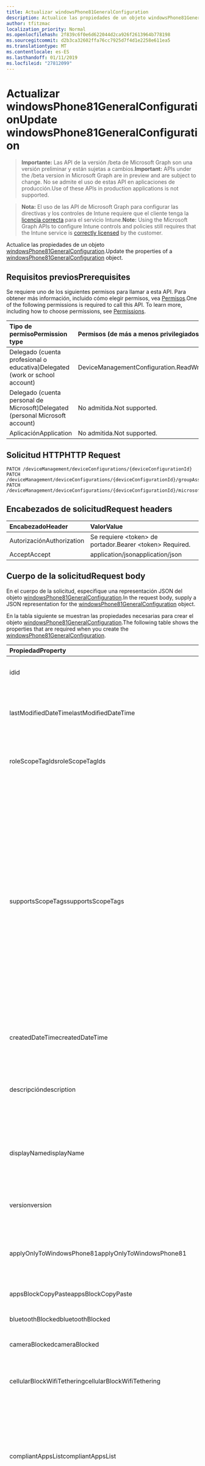 ```yaml
---
title: Actualizar windowsPhone81GeneralConfiguration
description: Actualice las propiedades de un objeto windowsPhone81GeneralConfiguration.
author: tfitzmac
localization_priority: Normal
ms.openlocfilehash: 2f839c6f0e6d622044d2ca926f2613964b778198
ms.sourcegitcommit: d2b3ca32602ffa76cc7925d7f4d1e2258e611ea5
ms.translationtype: MT
ms.contentlocale: es-ES
ms.lasthandoff: 01/11/2019
ms.locfileid: "27812099"
---
```

# <a name="update-windowsphone81generalconfiguration"></a><span data-ttu-id="fbc18-103">Actualizar windowsPhone81GeneralConfiguration</span><span class="sxs-lookup"><span data-stu-id="fbc18-103">Update windowsPhone81GeneralConfiguration</span></span>

> <span data-ttu-id="fbc18-104">**Importante:** Las API de la versión /beta de Microsoft Graph son una versión preliminar y están sujetas a cambios.</span><span class="sxs-lookup"><span data-stu-id="fbc18-104">**Important:** APIs under the /beta version in Microsoft Graph are in preview and are subject to change.</span></span> <span data-ttu-id="fbc18-105">No se admite el uso de estas API en aplicaciones de producción.</span><span class="sxs-lookup"><span data-stu-id="fbc18-105">Use of these APIs in production applications is not supported.</span></span>

> <span data-ttu-id="fbc18-106">**Nota:** El uso de las API de Microsoft Graph para configurar las directivas y los controles de Intune requiere que el cliente tenga la [licencia correcta](https://go.microsoft.com/fwlink/?linkid=839381) para el servicio Intune.</span><span class="sxs-lookup"><span data-stu-id="fbc18-106">**Note:** Using the Microsoft Graph APIs to configure Intune controls and policies still requires that the Intune service is [correctly licensed](https://go.microsoft.com/fwlink/?linkid=839381) by the customer.</span></span>

<span data-ttu-id="fbc18-107">Actualice las propiedades de un objeto [windowsPhone81GeneralConfiguration](../resources/intune-deviceconfig-windowsphone81generalconfiguration.md).</span><span class="sxs-lookup"><span data-stu-id="fbc18-107">Update the properties of a [windowsPhone81GeneralConfiguration](../resources/intune-deviceconfig-windowsphone81generalconfiguration.md) object.</span></span>
## <a name="prerequisites"></a><span data-ttu-id="fbc18-108">Requisitos previos</span><span class="sxs-lookup"><span data-stu-id="fbc18-108">Prerequisites</span></span>
<span data-ttu-id="fbc18-p102">Se requiere uno de los siguientes permisos para llamar a esta API. Para obtener más información, incluido cómo elegir permisos, vea [Permisos](/graph/permissions-reference).</span><span class="sxs-lookup"><span data-stu-id="fbc18-p102">One of the following permissions is required to call this API. To learn more, including how to choose permissions, see [Permissions](/graph/permissions-reference).</span></span>

|<span data-ttu-id="fbc18-111">Tipo de permiso</span><span class="sxs-lookup"><span data-stu-id="fbc18-111">Permission type</span></span>|<span data-ttu-id="fbc18-112">Permisos (de más a menos privilegiados)</span><span class="sxs-lookup"><span data-stu-id="fbc18-112">Permissions (from most to least privileged)</span></span>|
|:---|:---|
|<span data-ttu-id="fbc18-113">Delegado (cuenta profesional o educativa)</span><span class="sxs-lookup"><span data-stu-id="fbc18-113">Delegated (work or school account)</span></span>|<span data-ttu-id="fbc18-114">DeviceManagementConfiguration.ReadWrite.All</span><span class="sxs-lookup"><span data-stu-id="fbc18-114">DeviceManagementConfiguration.ReadWrite.All</span></span>|
|<span data-ttu-id="fbc18-115">Delegado (cuenta personal de Microsoft)</span><span class="sxs-lookup"><span data-stu-id="fbc18-115">Delegated (personal Microsoft account)</span></span>|<span data-ttu-id="fbc18-116">No admitida.</span><span class="sxs-lookup"><span data-stu-id="fbc18-116">Not supported.</span></span>|
|<span data-ttu-id="fbc18-117">Aplicación</span><span class="sxs-lookup"><span data-stu-id="fbc18-117">Application</span></span>|<span data-ttu-id="fbc18-118">No admitida.</span><span class="sxs-lookup"><span data-stu-id="fbc18-118">Not supported.</span></span>|

## <a name="http-request"></a><span data-ttu-id="fbc18-119">Solicitud HTTP</span><span class="sxs-lookup"><span data-stu-id="fbc18-119">HTTP Request</span></span>
<!-- {
  "blockType": "ignored"
}
-->
``` http
PATCH /deviceManagement/deviceConfigurations/{deviceConfigurationId}
PATCH /deviceManagement/deviceConfigurations/{deviceConfigurationId}/groupAssignments/{deviceConfigurationGroupAssignmentId}/deviceConfiguration
PATCH /deviceManagement/deviceConfigurations/{deviceConfigurationId}/microsoft.graph.windowsDomainJoinConfiguration/networkAccessConfigurations/{deviceConfigurationId}
```

## <a name="request-headers"></a><span data-ttu-id="fbc18-120">Encabezados de solicitud</span><span class="sxs-lookup"><span data-stu-id="fbc18-120">Request headers</span></span>
|<span data-ttu-id="fbc18-121">Encabezado</span><span class="sxs-lookup"><span data-stu-id="fbc18-121">Header</span></span>|<span data-ttu-id="fbc18-122">Valor</span><span class="sxs-lookup"><span data-stu-id="fbc18-122">Value</span></span>|
|:---|:---|
|<span data-ttu-id="fbc18-123">Autorización</span><span class="sxs-lookup"><span data-stu-id="fbc18-123">Authorization</span></span>|<span data-ttu-id="fbc18-124">Se requiere &lt;token&gt; de portador.</span><span class="sxs-lookup"><span data-stu-id="fbc18-124">Bearer &lt;token&gt; Required.</span></span>|
|<span data-ttu-id="fbc18-125">Accept</span><span class="sxs-lookup"><span data-stu-id="fbc18-125">Accept</span></span>|<span data-ttu-id="fbc18-126">application/json</span><span class="sxs-lookup"><span data-stu-id="fbc18-126">application/json</span></span>|

## <a name="request-body"></a><span data-ttu-id="fbc18-127">Cuerpo de la solicitud</span><span class="sxs-lookup"><span data-stu-id="fbc18-127">Request body</span></span>
<span data-ttu-id="fbc18-128">En el cuerpo de la solicitud, especifique una representación JSON del objeto [windowsPhone81GeneralConfiguration](../resources/intune-deviceconfig-windowsphone81generalconfiguration.md).</span><span class="sxs-lookup"><span data-stu-id="fbc18-128">In the request body, supply a JSON representation for the [windowsPhone81GeneralConfiguration](../resources/intune-deviceconfig-windowsphone81generalconfiguration.md) object.</span></span>

<span data-ttu-id="fbc18-129">En la tabla siguiente se muestran las propiedades necesarias para crear el objeto [windowsPhone81GeneralConfiguration](../resources/intune-deviceconfig-windowsphone81generalconfiguration.md).</span><span class="sxs-lookup"><span data-stu-id="fbc18-129">The following table shows the properties that are required when you create the [windowsPhone81GeneralConfiguration](../resources/intune-deviceconfig-windowsphone81generalconfiguration.md).</span></span>

|<span data-ttu-id="fbc18-130">Propiedad</span><span class="sxs-lookup"><span data-stu-id="fbc18-130">Property</span></span>|<span data-ttu-id="fbc18-131">Tipo</span><span class="sxs-lookup"><span data-stu-id="fbc18-131">Type</span></span>|<span data-ttu-id="fbc18-132">Descripción</span><span class="sxs-lookup"><span data-stu-id="fbc18-132">Description</span></span>|
|:---|:---|:---|
|<span data-ttu-id="fbc18-133">id</span><span class="sxs-lookup"><span data-stu-id="fbc18-133">id</span></span>|<span data-ttu-id="fbc18-134">Cadena</span><span class="sxs-lookup"><span data-stu-id="fbc18-134">String</span></span>|<span data-ttu-id="fbc18-135">Clave de la entidad.</span><span class="sxs-lookup"><span data-stu-id="fbc18-135">Key of the entity.</span></span> <span data-ttu-id="fbc18-136">Heredado de [deviceConfiguration](../resources/intune-deviceconfig-deviceconfiguration.md)</span><span class="sxs-lookup"><span data-stu-id="fbc18-136">Inherited from [deviceConfiguration](../resources/intune-deviceconfig-deviceconfiguration.md)</span></span>|
|<span data-ttu-id="fbc18-137">lastModifiedDateTime</span><span class="sxs-lookup"><span data-stu-id="fbc18-137">lastModifiedDateTime</span></span>|<span data-ttu-id="fbc18-138">DateTimeOffset</span><span class="sxs-lookup"><span data-stu-id="fbc18-138">DateTimeOffset</span></span>|<span data-ttu-id="fbc18-139">Fecha y hora en la que se modificó el objeto por última vez.</span><span class="sxs-lookup"><span data-stu-id="fbc18-139">DateTime the object was last modified.</span></span> <span data-ttu-id="fbc18-140">Heredado de [deviceConfiguration](../resources/intune-deviceconfig-deviceconfiguration.md)</span><span class="sxs-lookup"><span data-stu-id="fbc18-140">Inherited from [deviceConfiguration](../resources/intune-deviceconfig-deviceconfiguration.md)</span></span>|
|<span data-ttu-id="fbc18-141">roleScopeTagIds</span><span class="sxs-lookup"><span data-stu-id="fbc18-141">roleScopeTagIds</span></span>|<span data-ttu-id="fbc18-142">Colección String</span><span class="sxs-lookup"><span data-stu-id="fbc18-142">String collection</span></span>|<span data-ttu-id="fbc18-143">Lista de etiquetas de ámbito para esta instancia de entidad.</span><span class="sxs-lookup"><span data-stu-id="fbc18-143">List of Scope Tags for this Entity instance.</span></span> <span data-ttu-id="fbc18-144">Heredado de [deviceConfiguration](../resources/intune-deviceconfig-deviceconfiguration.md)</span><span class="sxs-lookup"><span data-stu-id="fbc18-144">Inherited from [deviceConfiguration](../resources/intune-deviceconfig-deviceconfiguration.md)</span></span>|
|<span data-ttu-id="fbc18-145">supportsScopeTags</span><span class="sxs-lookup"><span data-stu-id="fbc18-145">supportsScopeTags</span></span>|<span data-ttu-id="fbc18-146">Booleano</span><span class="sxs-lookup"><span data-stu-id="fbc18-146">Boolean</span></span>|<span data-ttu-id="fbc18-147">Indica si la configuración del dispositivo subyacente admite la asignación de etiquetas de ámbito.</span><span class="sxs-lookup"><span data-stu-id="fbc18-147">Indicates whether or not the underlying Device Configuration supports the assignment of scope tags.</span></span> <span data-ttu-id="fbc18-148">No se permite la asignación a la propiedad ScopeTags cuando este valor es false y entidades no estará visibles para los usuarios con ámbito.</span><span class="sxs-lookup"><span data-stu-id="fbc18-148">Assigning to the ScopeTags property is not allowed when this value is false and entities will not be visible to scoped users.</span></span> <span data-ttu-id="fbc18-149">Esto se produce para las directivas de heredado creadas en Silverlight y se puede resolver por eliminar y volver a crear la directiva en el Portal de Azure.</span><span class="sxs-lookup"><span data-stu-id="fbc18-149">This occurs for Legacy policies created in Silverlight and can be resolved by deleting and recreating the policy in the Azure Portal.</span></span> <span data-ttu-id="fbc18-150">Esta propiedad es de sólo lectura.</span><span class="sxs-lookup"><span data-stu-id="fbc18-150">This property is read-only.</span></span> <span data-ttu-id="fbc18-151">Heredado de [deviceConfiguration](../resources/intune-deviceconfig-deviceconfiguration.md)</span><span class="sxs-lookup"><span data-stu-id="fbc18-151">Inherited from [deviceConfiguration](../resources/intune-deviceconfig-deviceconfiguration.md)</span></span>|
|<span data-ttu-id="fbc18-152">createdDateTime</span><span class="sxs-lookup"><span data-stu-id="fbc18-152">createdDateTime</span></span>|<span data-ttu-id="fbc18-153">DateTimeOffset</span><span class="sxs-lookup"><span data-stu-id="fbc18-153">DateTimeOffset</span></span>|<span data-ttu-id="fbc18-154">Fecha y hora en la que se creó el objeto.</span><span class="sxs-lookup"><span data-stu-id="fbc18-154">DateTime the object was created.</span></span> <span data-ttu-id="fbc18-155">Heredado de [deviceConfiguration](../resources/intune-deviceconfig-deviceconfiguration.md)</span><span class="sxs-lookup"><span data-stu-id="fbc18-155">Inherited from [deviceConfiguration](../resources/intune-deviceconfig-deviceconfiguration.md)</span></span>|
|<span data-ttu-id="fbc18-156">descripción</span><span class="sxs-lookup"><span data-stu-id="fbc18-156">description</span></span>|<span data-ttu-id="fbc18-157">Cadena</span><span class="sxs-lookup"><span data-stu-id="fbc18-157">String</span></span>|<span data-ttu-id="fbc18-158">Descripción proporcionada por el administrador de la configuración del dispositivo.</span><span class="sxs-lookup"><span data-stu-id="fbc18-158">Admin provided description of the Device Configuration.</span></span> <span data-ttu-id="fbc18-159">Heredado de [deviceConfiguration](../resources/intune-deviceconfig-deviceconfiguration.md)</span><span class="sxs-lookup"><span data-stu-id="fbc18-159">Inherited from [deviceConfiguration](../resources/intune-deviceconfig-deviceconfiguration.md)</span></span>|
|<span data-ttu-id="fbc18-160">displayName</span><span class="sxs-lookup"><span data-stu-id="fbc18-160">displayName</span></span>|<span data-ttu-id="fbc18-161">Cadena</span><span class="sxs-lookup"><span data-stu-id="fbc18-161">String</span></span>|<span data-ttu-id="fbc18-162">Nombre proporcionado por el administrador de la configuración del dispositivo.</span><span class="sxs-lookup"><span data-stu-id="fbc18-162">Admin provided name of the device configuration.</span></span> <span data-ttu-id="fbc18-163">Heredado de [deviceConfiguration](../resources/intune-deviceconfig-deviceconfiguration.md)</span><span class="sxs-lookup"><span data-stu-id="fbc18-163">Inherited from [deviceConfiguration](../resources/intune-deviceconfig-deviceconfiguration.md)</span></span>|
|<span data-ttu-id="fbc18-164">version</span><span class="sxs-lookup"><span data-stu-id="fbc18-164">version</span></span>|<span data-ttu-id="fbc18-165">Int32</span><span class="sxs-lookup"><span data-stu-id="fbc18-165">Int32</span></span>|<span data-ttu-id="fbc18-166">Versión de la configuración del dispositivo.</span><span class="sxs-lookup"><span data-stu-id="fbc18-166">Version of the device configuration.</span></span> <span data-ttu-id="fbc18-167">Heredado de [deviceConfiguration](../resources/intune-deviceconfig-deviceconfiguration.md)</span><span class="sxs-lookup"><span data-stu-id="fbc18-167">Inherited from [deviceConfiguration](../resources/intune-deviceconfig-deviceconfiguration.md)</span></span>|
|<span data-ttu-id="fbc18-168">applyOnlyToWindowsPhone81</span><span class="sxs-lookup"><span data-stu-id="fbc18-168">applyOnlyToWindowsPhone81</span></span>|<span data-ttu-id="fbc18-169">Booleano</span><span class="sxs-lookup"><span data-stu-id="fbc18-169">Boolean</span></span>|<span data-ttu-id="fbc18-170">Valor que indica si esta directiva se aplica solo a Windows Phone 8.1.</span><span class="sxs-lookup"><span data-stu-id="fbc18-170">Value indicating whether this policy only applies to Windows Phone 8.1.</span></span> <span data-ttu-id="fbc18-171">Esta propiedad es de solo lectura.</span><span class="sxs-lookup"><span data-stu-id="fbc18-171">This property is read-only.</span></span>|
|<span data-ttu-id="fbc18-172">appsBlockCopyPaste</span><span class="sxs-lookup"><span data-stu-id="fbc18-172">appsBlockCopyPaste</span></span>|<span data-ttu-id="fbc18-173">Booleano</span><span class="sxs-lookup"><span data-stu-id="fbc18-173">Boolean</span></span>|<span data-ttu-id="fbc18-174">Indica si se va a impedir cortar y pegar.</span><span class="sxs-lookup"><span data-stu-id="fbc18-174">Indicates whether or not to block copy paste.</span></span>|
|<span data-ttu-id="fbc18-175">bluetoothBlocked</span><span class="sxs-lookup"><span data-stu-id="fbc18-175">bluetoothBlocked</span></span>|<span data-ttu-id="fbc18-176">Booleano</span><span class="sxs-lookup"><span data-stu-id="fbc18-176">Boolean</span></span>|<span data-ttu-id="fbc18-177">Indica si se va a bloquear Bluetooth.</span><span class="sxs-lookup"><span data-stu-id="fbc18-177">Indicates whether or not to block bluetooth.</span></span>|
|<span data-ttu-id="fbc18-178">cameraBlocked</span><span class="sxs-lookup"><span data-stu-id="fbc18-178">cameraBlocked</span></span>|<span data-ttu-id="fbc18-179">Booleano</span><span class="sxs-lookup"><span data-stu-id="fbc18-179">Boolean</span></span>|<span data-ttu-id="fbc18-180">Indica si se va a bloquear la cámara.</span><span class="sxs-lookup"><span data-stu-id="fbc18-180">Indicates whether or not to block camera.</span></span>|
|<span data-ttu-id="fbc18-181">cellularBlockWifiTethering</span><span class="sxs-lookup"><span data-stu-id="fbc18-181">cellularBlockWifiTethering</span></span>|<span data-ttu-id="fbc18-182">Booleano</span><span class="sxs-lookup"><span data-stu-id="fbc18-182">Boolean</span></span>|<span data-ttu-id="fbc18-183">Indica si se va a bloquear el tethering Wi-Fi.</span><span class="sxs-lookup"><span data-stu-id="fbc18-183">Indicates whether or not to block Wi-Fi tethering.</span></span> <span data-ttu-id="fbc18-184">No tiene impacto si se bloquea el Wi-Fi.</span><span class="sxs-lookup"><span data-stu-id="fbc18-184">Has no impact if Wi-Fi is blocked.</span></span>|
|<span data-ttu-id="fbc18-185">compliantAppsList</span><span class="sxs-lookup"><span data-stu-id="fbc18-185">compliantAppsList</span></span>|<span data-ttu-id="fbc18-186">Colección [appListItem](../resources/intune-deviceconfig-applistitem.md)</span><span class="sxs-lookup"><span data-stu-id="fbc18-186">[appListItem](../resources/intune-deviceconfig-applistitem.md) collection</span></span>|<span data-ttu-id="fbc18-187">Lista de aplicaciones en el cumplimiento (sea lista de permitidos o de bloqueados, controlado por CompliantAppListType).</span><span class="sxs-lookup"><span data-stu-id="fbc18-187">List of apps in the compliance (either allow list or block list, controlled by CompliantAppListType).</span></span> <span data-ttu-id="fbc18-188">Esta colección puede contener un máximo de 10 000 elementos.</span><span class="sxs-lookup"><span data-stu-id="fbc18-188">This collection can contain a maximum of 10000 elements.</span></span>|
|<span data-ttu-id="fbc18-189">compliantAppListType</span><span class="sxs-lookup"><span data-stu-id="fbc18-189">compliantAppListType</span></span>|[<span data-ttu-id="fbc18-190">appListType</span><span class="sxs-lookup"><span data-stu-id="fbc18-190">appListType</span></span>](../resources/intune-deviceconfig-applisttype.md)|<span data-ttu-id="fbc18-191">Lista que se encuentra en la AppComplianceList.</span><span class="sxs-lookup"><span data-stu-id="fbc18-191">List that is in the AppComplianceList.</span></span> <span data-ttu-id="fbc18-192">Los valores posibles son: `none`, `appsInListCompliant` y `appsNotInListCompliant`.</span><span class="sxs-lookup"><span data-stu-id="fbc18-192">Possible values are: `none`, `appsInListCompliant`, `appsNotInListCompliant`.</span></span>|
|<span data-ttu-id="fbc18-193">diagnosticDataBlockSubmission</span><span class="sxs-lookup"><span data-stu-id="fbc18-193">diagnosticDataBlockSubmission</span></span>|<span data-ttu-id="fbc18-194">Booleano</span><span class="sxs-lookup"><span data-stu-id="fbc18-194">Boolean</span></span>|<span data-ttu-id="fbc18-195">Indica si se va a bloquear el envío de datos de diagnóstico.</span><span class="sxs-lookup"><span data-stu-id="fbc18-195">Indicates whether or not to block diagnostic data submission.</span></span>|
|<span data-ttu-id="fbc18-196">emailBlockAddingAccounts</span><span class="sxs-lookup"><span data-stu-id="fbc18-196">emailBlockAddingAccounts</span></span>|<span data-ttu-id="fbc18-197">Booleano</span><span class="sxs-lookup"><span data-stu-id="fbc18-197">Boolean</span></span>|<span data-ttu-id="fbc18-198">Indica si se van a bloquear las cuentas de correo electrónico personalizadas.</span><span class="sxs-lookup"><span data-stu-id="fbc18-198">Indicates whether or not to block custom email accounts.</span></span>|
|<span data-ttu-id="fbc18-199">locationServicesBlocked</span><span class="sxs-lookup"><span data-stu-id="fbc18-199">locationServicesBlocked</span></span>|<span data-ttu-id="fbc18-200">Booleano</span><span class="sxs-lookup"><span data-stu-id="fbc18-200">Boolean</span></span>|<span data-ttu-id="fbc18-201">Indica si se van a bloquear los servicios de ubicación.</span><span class="sxs-lookup"><span data-stu-id="fbc18-201">Indicates whether or not to block location services.</span></span>|
|<span data-ttu-id="fbc18-202">microsoftAccountBlocked</span><span class="sxs-lookup"><span data-stu-id="fbc18-202">microsoftAccountBlocked</span></span>|<span data-ttu-id="fbc18-203">Booleano</span><span class="sxs-lookup"><span data-stu-id="fbc18-203">Boolean</span></span>|<span data-ttu-id="fbc18-204">Indica si se va a bloquear el uso de una cuenta de Microsoft.</span><span class="sxs-lookup"><span data-stu-id="fbc18-204">Indicates whether or not to block using a Microsoft Account.</span></span>|
|<span data-ttu-id="fbc18-205">nfcBlocked</span><span class="sxs-lookup"><span data-stu-id="fbc18-205">nfcBlocked</span></span>|<span data-ttu-id="fbc18-206">Booleano</span><span class="sxs-lookup"><span data-stu-id="fbc18-206">Boolean</span></span>|<span data-ttu-id="fbc18-207">Indica si se va a bloquear la transmisión de datos en proximidad.</span><span class="sxs-lookup"><span data-stu-id="fbc18-207">Indicates whether or not to block Near-Field Communication.</span></span>|
|<span data-ttu-id="fbc18-208">passwordBlockSimple</span><span class="sxs-lookup"><span data-stu-id="fbc18-208">passwordBlockSimple</span></span>|<span data-ttu-id="fbc18-209">Booleano</span><span class="sxs-lookup"><span data-stu-id="fbc18-209">Boolean</span></span>|<span data-ttu-id="fbc18-210">Indica si se va a bloquear la sincronización del calendario.</span><span class="sxs-lookup"><span data-stu-id="fbc18-210">Indicates whether or not to block syncing the calendar.</span></span>|
|<span data-ttu-id="fbc18-211">passwordExpirationDays</span><span class="sxs-lookup"><span data-stu-id="fbc18-211">passwordExpirationDays</span></span>|<span data-ttu-id="fbc18-212">Int32</span><span class="sxs-lookup"><span data-stu-id="fbc18-212">Int32</span></span>|<span data-ttu-id="fbc18-213">Número de días antes de que expire la contraseña.</span><span class="sxs-lookup"><span data-stu-id="fbc18-213">Number of days before the password expires.</span></span>|
|<span data-ttu-id="fbc18-214">passwordMinimumLength</span><span class="sxs-lookup"><span data-stu-id="fbc18-214">passwordMinimumLength</span></span>|<span data-ttu-id="fbc18-215">Int32</span><span class="sxs-lookup"><span data-stu-id="fbc18-215">Int32</span></span>|<span data-ttu-id="fbc18-216">Longitud mínima de las contraseñas.</span><span class="sxs-lookup"><span data-stu-id="fbc18-216">Minimum length of passwords.</span></span>|
|<span data-ttu-id="fbc18-217">passwordMinutesOfInactivityBeforeScreenTimeout</span><span class="sxs-lookup"><span data-stu-id="fbc18-217">passwordMinutesOfInactivityBeforeScreenTimeout</span></span>|<span data-ttu-id="fbc18-218">Int32</span><span class="sxs-lookup"><span data-stu-id="fbc18-218">Int32</span></span>|<span data-ttu-id="fbc18-219">Minutos de inactividad antes de que se agote el tiempo de espera de la pantalla.</span><span class="sxs-lookup"><span data-stu-id="fbc18-219">Minutes of inactivity before screen timeout.</span></span>|
|<span data-ttu-id="fbc18-220">passwordMinimumCharacterSetCount</span><span class="sxs-lookup"><span data-stu-id="fbc18-220">passwordMinimumCharacterSetCount</span></span>|<span data-ttu-id="fbc18-221">Int32</span><span class="sxs-lookup"><span data-stu-id="fbc18-221">Int32</span></span>|<span data-ttu-id="fbc18-222">Número de juegos de caracteres que debe contener una contraseña.</span><span class="sxs-lookup"><span data-stu-id="fbc18-222">Number of character sets a password must contain.</span></span>|
|<span data-ttu-id="fbc18-223">passwordPreviousPasswordBlockCount</span><span class="sxs-lookup"><span data-stu-id="fbc18-223">passwordPreviousPasswordBlockCount</span></span>|<span data-ttu-id="fbc18-224">Int32</span><span class="sxs-lookup"><span data-stu-id="fbc18-224">Int32</span></span>|<span data-ttu-id="fbc18-225">Número de contraseñas anteriores que bloquear.</span><span class="sxs-lookup"><span data-stu-id="fbc18-225">Number of previous passwords to block.</span></span> <span data-ttu-id="fbc18-226">Valores válidos de 0 a 24</span><span class="sxs-lookup"><span data-stu-id="fbc18-226">Valid values 0 to 24</span></span>|
|<span data-ttu-id="fbc18-227">passwordSignInFailureCountBeforeFactoryReset</span><span class="sxs-lookup"><span data-stu-id="fbc18-227">passwordSignInFailureCountBeforeFactoryReset</span></span>|<span data-ttu-id="fbc18-228">Int32</span><span class="sxs-lookup"><span data-stu-id="fbc18-228">Int32</span></span>|<span data-ttu-id="fbc18-229">Número de errores de inicio de sesión permitidos antes del restablecimiento de fábrica.</span><span class="sxs-lookup"><span data-stu-id="fbc18-229">Number of sign in failures allowed before factory reset.</span></span>|
|<span data-ttu-id="fbc18-230">passwordRequiredType</span><span class="sxs-lookup"><span data-stu-id="fbc18-230">passwordRequiredType</span></span>|[<span data-ttu-id="fbc18-231">requiredPasswordType</span><span class="sxs-lookup"><span data-stu-id="fbc18-231">requiredPasswordType</span></span>](../resources/intune-deviceconfig-requiredpasswordtype.md)|<span data-ttu-id="fbc18-232">Tipo de contraseña que es necesario.</span><span class="sxs-lookup"><span data-stu-id="fbc18-232">Password type that is required.</span></span> <span data-ttu-id="fbc18-233">Los valores posibles son: `deviceDefault`, `alphanumeric` y `numeric`.</span><span class="sxs-lookup"><span data-stu-id="fbc18-233">Possible values are: `deviceDefault`, `alphanumeric`, `numeric`.</span></span>|
|<span data-ttu-id="fbc18-234">passwordRequired</span><span class="sxs-lookup"><span data-stu-id="fbc18-234">passwordRequired</span></span>|<span data-ttu-id="fbc18-235">Booleano</span><span class="sxs-lookup"><span data-stu-id="fbc18-235">Boolean</span></span>|<span data-ttu-id="fbc18-236">Indica si se va a requerir una contraseña.</span><span class="sxs-lookup"><span data-stu-id="fbc18-236">Indicates whether or not to require a password.</span></span>|
|<span data-ttu-id="fbc18-237">screenCaptureBlocked</span><span class="sxs-lookup"><span data-stu-id="fbc18-237">screenCaptureBlocked</span></span>|<span data-ttu-id="fbc18-238">Booleano</span><span class="sxs-lookup"><span data-stu-id="fbc18-238">Boolean</span></span>|<span data-ttu-id="fbc18-239">Indica si se van a impedir las capturas de pantalla.</span><span class="sxs-lookup"><span data-stu-id="fbc18-239">Indicates whether or not to block screenshots.</span></span>|
|<span data-ttu-id="fbc18-240">storageBlockRemovableStorage</span><span class="sxs-lookup"><span data-stu-id="fbc18-240">storageBlockRemovableStorage</span></span>|<span data-ttu-id="fbc18-241">Booleano</span><span class="sxs-lookup"><span data-stu-id="fbc18-241">Boolean</span></span>|<span data-ttu-id="fbc18-242">Indica si se va a impedir el almacenamiento extraíble.</span><span class="sxs-lookup"><span data-stu-id="fbc18-242">Indicates whether or not to block removable storage.</span></span>|
|<span data-ttu-id="fbc18-243">storageRequireEncryption</span><span class="sxs-lookup"><span data-stu-id="fbc18-243">storageRequireEncryption</span></span>|<span data-ttu-id="fbc18-244">Booleano</span><span class="sxs-lookup"><span data-stu-id="fbc18-244">Boolean</span></span>|<span data-ttu-id="fbc18-245">Indica si se va a requerir cifrado.</span><span class="sxs-lookup"><span data-stu-id="fbc18-245">Indicates whether or not to require encryption.</span></span>|
|<span data-ttu-id="fbc18-246">webBrowserBlocked</span><span class="sxs-lookup"><span data-stu-id="fbc18-246">webBrowserBlocked</span></span>|<span data-ttu-id="fbc18-247">Booleano</span><span class="sxs-lookup"><span data-stu-id="fbc18-247">Boolean</span></span>|<span data-ttu-id="fbc18-248">Indica si se va a bloquear el explorador web.</span><span class="sxs-lookup"><span data-stu-id="fbc18-248">Indicates whether or not to block the web browser.</span></span>|
|<span data-ttu-id="fbc18-249">wifiBlocked</span><span class="sxs-lookup"><span data-stu-id="fbc18-249">wifiBlocked</span></span>|<span data-ttu-id="fbc18-250">Booleano</span><span class="sxs-lookup"><span data-stu-id="fbc18-250">Boolean</span></span>|<span data-ttu-id="fbc18-251">Indica si se va a bloquear el uso de Wi-Fi.</span><span class="sxs-lookup"><span data-stu-id="fbc18-251">Indicates whether or not to block Wi-Fi.</span></span>|
|<span data-ttu-id="fbc18-252">wifiBlockAutomaticConnectHotspots</span><span class="sxs-lookup"><span data-stu-id="fbc18-252">wifiBlockAutomaticConnectHotspots</span></span>|<span data-ttu-id="fbc18-253">Booleano</span><span class="sxs-lookup"><span data-stu-id="fbc18-253">Boolean</span></span>|<span data-ttu-id="fbc18-254">Indica si se va a bloquear automáticamente la conexión a zonas Wi-Fi.</span><span class="sxs-lookup"><span data-stu-id="fbc18-254">Indicates whether or not to block automatically connecting to Wi-Fi hotspots.</span></span> <span data-ttu-id="fbc18-255">No tiene impacto si se bloquea el Wi-Fi.</span><span class="sxs-lookup"><span data-stu-id="fbc18-255">Has no impact if Wi-Fi is blocked.</span></span>|
|<span data-ttu-id="fbc18-256">wifiBlockHotspotReporting</span><span class="sxs-lookup"><span data-stu-id="fbc18-256">wifiBlockHotspotReporting</span></span>|<span data-ttu-id="fbc18-257">Booleano</span><span class="sxs-lookup"><span data-stu-id="fbc18-257">Boolean</span></span>|<span data-ttu-id="fbc18-258">Indica si se van a bloquear los informes de zona Wi-Fi.</span><span class="sxs-lookup"><span data-stu-id="fbc18-258">Indicates whether or not to block Wi-Fi hotspot reporting.</span></span> <span data-ttu-id="fbc18-259">No tiene impacto si se bloquea el Wi-Fi.</span><span class="sxs-lookup"><span data-stu-id="fbc18-259">Has no impact if Wi-Fi is blocked.</span></span>|
|<span data-ttu-id="fbc18-260">windowsStoreBlocked</span><span class="sxs-lookup"><span data-stu-id="fbc18-260">windowsStoreBlocked</span></span>|<span data-ttu-id="fbc18-261">Booleano</span><span class="sxs-lookup"><span data-stu-id="fbc18-261">Boolean</span></span>|<span data-ttu-id="fbc18-262">Indica si se va a bloquear la Tienda Windows.</span><span class="sxs-lookup"><span data-stu-id="fbc18-262">Indicates whether or not to block the Windows Store.</span></span>|



## <a name="response"></a><span data-ttu-id="fbc18-263">Respuesta</span><span class="sxs-lookup"><span data-stu-id="fbc18-263">Response</span></span>
<span data-ttu-id="fbc18-264">Si se ejecuta correctamente, este método devuelve un código de respuesta `200 OK` y un objeto [windowsPhone81GeneralConfiguration](../resources/intune-deviceconfig-windowsphone81generalconfiguration.md) actualizado en el cuerpo de la respuesta.</span><span class="sxs-lookup"><span data-stu-id="fbc18-264">If successful, this method returns a `200 OK` response code and an updated [windowsPhone81GeneralConfiguration](../resources/intune-deviceconfig-windowsphone81generalconfiguration.md) object in the response body.</span></span>

## <a name="example"></a><span data-ttu-id="fbc18-265">Ejemplo</span><span class="sxs-lookup"><span data-stu-id="fbc18-265">Example</span></span>
### <a name="request"></a><span data-ttu-id="fbc18-266">Solicitud</span><span class="sxs-lookup"><span data-stu-id="fbc18-266">Request</span></span>
<span data-ttu-id="fbc18-267">Aquí tiene un ejemplo de la solicitud.</span><span class="sxs-lookup"><span data-stu-id="fbc18-267">Here is an example of the request.</span></span>
``` http
PATCH https://graph.microsoft.com/beta/deviceManagement/deviceConfigurations/{deviceConfigurationId}
Content-type: application/json
Content-length: 1544

{
  "lastModifiedDateTime": "2017-01-01T00:00:35.1329464-08:00",
  "roleScopeTagIds": [
    "Role Scope Tag Ids value"
  ],
  "supportsScopeTags": true,
  "description": "Description value",
  "displayName": "Display Name value",
  "version": 7,
  "applyOnlyToWindowsPhone81": true,
  "appsBlockCopyPaste": true,
  "bluetoothBlocked": true,
  "cameraBlocked": true,
  "cellularBlockWifiTethering": true,
  "compliantAppsList": [
    {
      "@odata.type": "microsoft.graph.appListItem",
      "name": "Name value",
      "publisher": "Publisher value",
      "appStoreUrl": "https://example.com/appStoreUrl/",
      "appId": "App Id value"
    }
  ],
  "compliantAppListType": "appsInListCompliant",
  "diagnosticDataBlockSubmission": true,
  "emailBlockAddingAccounts": true,
  "locationServicesBlocked": true,
  "microsoftAccountBlocked": true,
  "nfcBlocked": true,
  "passwordBlockSimple": true,
  "passwordExpirationDays": 6,
  "passwordMinimumLength": 5,
  "passwordMinutesOfInactivityBeforeScreenTimeout": 14,
  "passwordMinimumCharacterSetCount": 0,
  "passwordPreviousPasswordBlockCount": 2,
  "passwordSignInFailureCountBeforeFactoryReset": 12,
  "passwordRequiredType": "alphanumeric",
  "passwordRequired": true,
  "screenCaptureBlocked": true,
  "storageBlockRemovableStorage": true,
  "storageRequireEncryption": true,
  "webBrowserBlocked": true,
  "wifiBlocked": true,
  "wifiBlockAutomaticConnectHotspots": true,
  "wifiBlockHotspotReporting": true,
  "windowsStoreBlocked": true
}
```

### <a name="response"></a><span data-ttu-id="fbc18-268">Respuesta</span><span class="sxs-lookup"><span data-stu-id="fbc18-268">Response</span></span>
<span data-ttu-id="fbc18-p119">Aquí tiene un ejemplo de la respuesta. Nota: Puede que el objeto de respuesta que aparece aquí se trunque para abreviar. Todas las propiedades se devolverán de una llamada real.</span><span class="sxs-lookup"><span data-stu-id="fbc18-p119">Here is an example of the response. Note: The response object shown here may be truncated for brevity. All of the properties will be returned from an actual call.</span></span>
``` http
HTTP/1.1 200 OK
Content-Type: application/json
Content-Length: 1725

{
  "@odata.type": "#microsoft.graph.windowsPhone81GeneralConfiguration",
  "id": "f5e0e34d-e34d-f5e0-4de3-e0f54de3e0f5",
  "lastModifiedDateTime": "2017-01-01T00:00:35.1329464-08:00",
  "roleScopeTagIds": [
    "Role Scope Tag Ids value"
  ],
  "supportsScopeTags": true,
  "createdDateTime": "2017-01-01T00:02:43.5775965-08:00",
  "description": "Description value",
  "displayName": "Display Name value",
  "version": 7,
  "applyOnlyToWindowsPhone81": true,
  "appsBlockCopyPaste": true,
  "bluetoothBlocked": true,
  "cameraBlocked": true,
  "cellularBlockWifiTethering": true,
  "compliantAppsList": [
    {
      "@odata.type": "microsoft.graph.appListItem",
      "name": "Name value",
      "publisher": "Publisher value",
      "appStoreUrl": "https://example.com/appStoreUrl/",
      "appId": "App Id value"
    }
  ],
  "compliantAppListType": "appsInListCompliant",
  "diagnosticDataBlockSubmission": true,
  "emailBlockAddingAccounts": true,
  "locationServicesBlocked": true,
  "microsoftAccountBlocked": true,
  "nfcBlocked": true,
  "passwordBlockSimple": true,
  "passwordExpirationDays": 6,
  "passwordMinimumLength": 5,
  "passwordMinutesOfInactivityBeforeScreenTimeout": 14,
  "passwordMinimumCharacterSetCount": 0,
  "passwordPreviousPasswordBlockCount": 2,
  "passwordSignInFailureCountBeforeFactoryReset": 12,
  "passwordRequiredType": "alphanumeric",
  "passwordRequired": true,
  "screenCaptureBlocked": true,
  "storageBlockRemovableStorage": true,
  "storageRequireEncryption": true,
  "webBrowserBlocked": true,
  "wifiBlocked": true,
  "wifiBlockAutomaticConnectHotspots": true,
  "wifiBlockHotspotReporting": true,
  "windowsStoreBlocked": true
}
```






